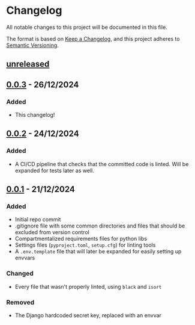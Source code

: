 # Changelog

All notable changes to this project will be documented in this file.

The format is based on [Keep a Changelog](https://keepachangelog.com/en/1.1.0/),
and this project adheres to [Semantic Versioning](https://semver.org/spec/v2.0.0.html).

## [unreleased]

## [0.0.3] - 26/12/2024

### Added

- This changelog!

## [0.0.2] - 24/12/2024

### Added

- A CI/CD pipeline that checks that the committed code is linted. Will be expanded for tests later as well.

## [0.0.1] - 21/12/2024

### Added

- Initial repo commit
- .gitignore file with some common directories and files that should be excluded from version control
- Compartmentalized requirements files for python libs
- Settings files (`pyproject.toml`, `setup.cfg`) for linting tools
- A `.env.template` file that will later be expanded for easily setting up envvars

### Changed

- Every file that wasn't properly linted, using `black` and `isort`

### Removed

- The Django hardcoded secret key, replaced with an envvar

[unreleased]: https://github.com/ArceusLegend/drf_ecommerce/compare/0.0.3...HEAD
[0.0.3]: https://github.com/ArceusLegend/drf_ecommerce/compare/0.0.2...0.0.3
[0.0.2]: https://github.com/ArceusLegend/drf_ecommerce/compare/0.0.1...0.0.2
[0.0.1]: https://github.com/ArceusLegend/drf_ecommerce/releases/tag/0.0.1
